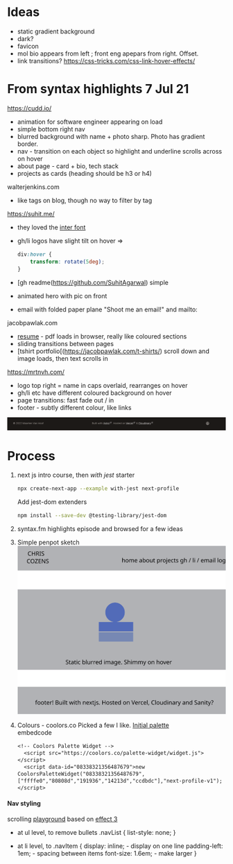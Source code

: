 # Ideas


- static gradient background
- dark?
- favicon
- mol bio appears from left ; front eng apepars from right. Offset.
- link transitions? https://css-tricks.com/css-link-hover-effects/

# From syntax highlights 7 Jul 21
https://cudd.io/

- animation for software engineer appearing on load
- simple bottom right nav
- blurred background with name + photo sharp. Photo has gradient border.
- nav - transition on each object so highlight and underline scrolls across on hover
- about page - card + bio, tech stack
- projects as cards (heading should be h3 or h4)

walterjenkins.com

- like tags on blog, though no way to filter by tag

https://suhit.me/

- they loved the [inter font](https://fonts.google.com/specimen/Inter)
- gh/li logos have slight tilt on hover
	=> 
	
	```css
	div:hover {
  		transform: rotate(5deg);
	}
	```
- [gh readme(https://github.com/SuhitAgarwal) simple
- animated hero with pic on front
- email with folded paper plane "Shoot me an email!" and mailto:


jacobpawlak.com

- [resume](https://jacobpawlak.com/wp-content/uploads/2022/01/JacobPawlak_resume.pdf) - pdf loads in browser, really like coloured sections
- sliding transitions between pages
- [tshirt portfolio[(https://jacobpawlak.com/t-shirts/) scroll down and image loads, then text scrolls in


https://mrtnvh.com/

- logo top right = name in caps overlaid, rearranges on hover
- gh/li etc have different coloured background on hover
- page transitions: fast fade out / in
- footer - subtly different colour, like links

![footer](mrtnvh-footer.png)


# Process
1. next js intro course, then *with jest* starter

	```bash
	npx create-next-app --example with-jest next-profile
	```
	
	Add jest-dom extenders
	
	```bash
	npm install --save-dev @testing-library/jest-dom
	```
	
	
2. syntax.fm highlights episode and browsed for a few ideas
3. Simple penpot sketch ![penpot](penpot-next-profile-home-v1/f380b800-3a4f-11ed-a5c2-cf2300df1f4f/f380b801-3a4f-11ed-a5c2-cf2300df1f4f.svg)
4. Colours - coolors.co 
	Picked a few I like. [Initial palette](https://coolors.co/ffffe0-80808d-191936-14213d-ccdbdc)  
	embedcode
	
	```javscript
	<!-- Coolors Palette Widget -->
      <script src="https://coolors.co/palette-widget/widget.js"></script>
      <script data-id="08338321356487679">new CoolorsPaletteWidget("08338321356487679", ["ffffe0","80808d","191936","14213d","ccdbdc"],"next-profile-v1"); </script>
      ```
      
      
 #### Nav styling
 scrolling 
 [playground](https://codepen.io/pen/)
 based on [effect 3](https://codepen.io/kathykato/pen/JjoebyL)
 - at ul level, to remove bullets
 .navList {
    list-style: none;
}

- at li level, to
.navItem {
    display: inline; - display on one line
    padding-left: 1em; - spacing between items
    font-size: 1.6em; - make larger
}
      